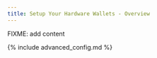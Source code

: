 ```yaml
---
title: Setup Your Hardware Wallets - Overview
---
```


FIXME: add content

{% include advanced_config.md %}
